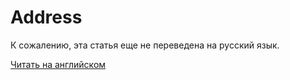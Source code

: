# Address

К сожалению, эта статья еще не переведена на русский язык.

[Читать на английском](/en/waves-node/node-api/address)
